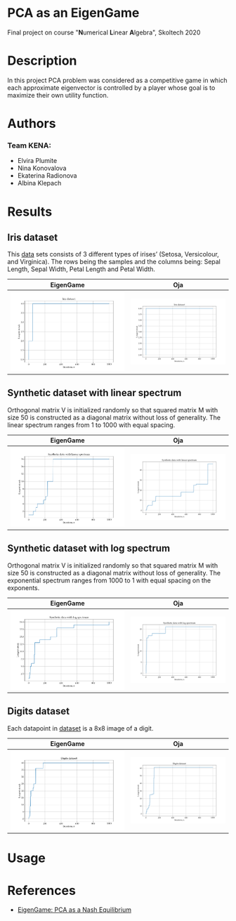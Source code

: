 # PCA as an EigenGame

Final project on course "**N**umerical **L**inear **A**lgebra", Skoltech 2020

# Description

In this project PCA problem was considered as a competitive game in which each approximate eigenvector is controlled by a player whose goal is to maximize their own utility function.

# Authors

### Team **KENA**:

- Elvira Plumite
- Nina Konovalova
- Ekaterina Radionova
- Albina Klepach

# Results

## Iris dataset

This [data](https://scikit-learn.org/stable/auto_examples/datasets/plot_iris_dataset.html) sets consists of 3 different types of irises’ (Setosa, Versicolour, and Virginica). The rows being the samples and the columns being: Sepal Length, Sepal Width, Petal Length and Petal Width.

EigenGame | Oja
-|-
![alt](img/eigen_game_iris_longest_streak.png) | ![alt](img/oja_iris_longest_streak.png)

## Synthetic dataset with linear spectrum

Orthogonal matrix V is initialized randomly so that squared matrix M with size 50 is constructed as a diagonal matrix without loss of generality. The linear spectrum ranges from 1 to 1000 with equal spacing.

EigenGame | Oja
-|-
![alt](img/eigen_game_synth_linear_longest_streak.png) | ![alt](img/oja_synth_linear_longest_streak.png)

## Synthetic dataset with log spectrum

Orthogonal matrix V is initialized randomly so that squared matrix M with size 50 is constructed as a diagonal matrix without loss of generality. The exponential spectrum ranges from 1000 to 1 with equal spacing on the exponents.

EigenGame | Oja
-|-
![alt](img/eigen_game_synth_log_longest_streak.png) | ![alt](img/oja_synth_log_longest_streak.png)

## Digits dataset

Each datapoint in [dataset](https://scikit-learn.org/stable/modules/generated/sklearn.datasets.load_digits.html) is a 8x8 image of a digit.

EigenGame | Oja
-|-
![alt](img/eigen_game_digits_longest_streak.png) | ![alt](img/oja_digits_longest_streak.png)

# Usage

# References

- [EigenGame: PCA as a Nash Equilibrium](https://openreview.net/forum?id=NzTU59SYbNq)